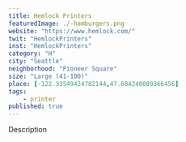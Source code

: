 ```yaml
---
title: Hemlock Printers
featuredImage: ./-hamburgers.png
website: "https://www.hemlock.com/"
twit: "HemlockPrinters"
inst: "HemlockPrinters"
category: "H"
city: "Seattle"
neighborhood: "Pioneer Square"
size: "Large (41-100)"
place: [-122.33549424782144,47.604240089366456]
tags:
    - printer
published: true
---
```


Description
